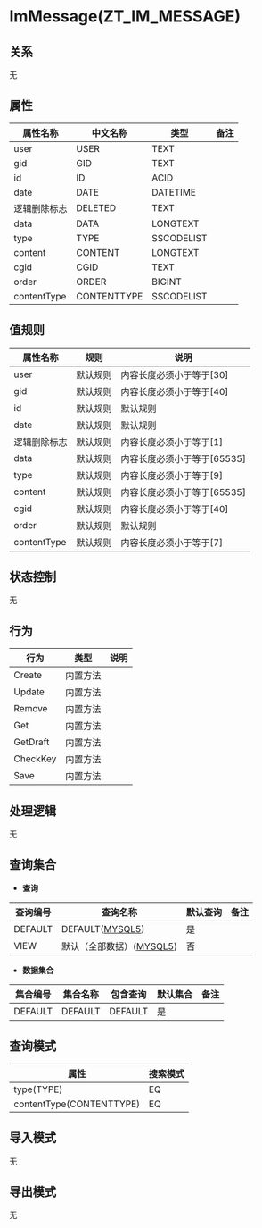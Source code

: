 # ImMessage(ZT_IM_MESSAGE)

  

## 关系
无

## 属性

| 属性名称        |    中文名称    | 类型     |  备注  |
| --------   |------------| -----   |  -------- | 
|user|USER|TEXT|&nbsp;|
|gid|GID|TEXT|&nbsp;|
|id|ID|ACID|&nbsp;|
|date|DATE|DATETIME|&nbsp;|
|逻辑删除标志|DELETED|TEXT|&nbsp;|
|data|DATA|LONGTEXT|&nbsp;|
|type|TYPE|SSCODELIST|&nbsp;|
|content|CONTENT|LONGTEXT|&nbsp;|
|cgid|CGID|TEXT|&nbsp;|
|order|ORDER|BIGINT|&nbsp;|
|contentType|CONTENTTYPE|SSCODELIST|&nbsp;|

## 值规则
| 属性名称    | 规则    |  说明  |
| --------   |------------| ----- | 
|user|默认规则|内容长度必须小于等于[30]|
|gid|默认规则|内容长度必须小于等于[40]|
|id|默认规则|默认规则|
|date|默认规则|默认规则|
|逻辑删除标志|默认规则|内容长度必须小于等于[1]|
|data|默认规则|内容长度必须小于等于[65535]|
|type|默认规则|内容长度必须小于等于[9]|
|content|默认规则|内容长度必须小于等于[65535]|
|cgid|默认规则|内容长度必须小于等于[40]|
|order|默认规则|默认规则|
|contentType|默认规则|内容长度必须小于等于[7]|

## 状态控制

无


## 行为
| 行为    | 类型    |  说明  |
| --------   |------------| ----- | 
|Create|内置方法|&nbsp;|
|Update|内置方法|&nbsp;|
|Remove|内置方法|&nbsp;|
|Get|内置方法|&nbsp;|
|GetDraft|内置方法|&nbsp;|
|CheckKey|内置方法|&nbsp;|
|Save|内置方法|&nbsp;|

## 处理逻辑
无

## 查询集合

* **查询**

| 查询编号 | 查询名称       | 默认查询 |   备注|
| --------  | --------   | --------   | ----- |
|DEFAULT|DEFAULT([MYSQL5](../../appendix/query_MYSQL5.md#ImMessage_Default))|是|&nbsp;|
|VIEW|默认（全部数据）([MYSQL5](../../appendix/query_MYSQL5.md#ImMessage_View))|否|&nbsp;|

* **数据集合**

| 集合编号 | 集合名称   |  包含查询  | 默认集合 |   备注|
| --------  | --------   | -------- | --------   | ----- |
|DEFAULT|DEFAULT|DEFAULT|是|&nbsp;|

## 查询模式
| 属性      |    搜索模式     |
| --------   |------------|
|type(TYPE)|EQ|
|contentType(CONTENTTYPE)|EQ|

## 导入模式
无


## 导出模式
无
